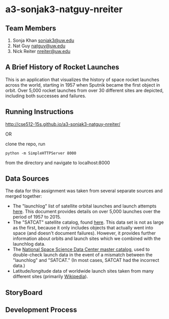 a3-sonjak3-natguy-nreiter
===============

## Team Members

1. Sonja Khan sonjak3@uw.edu
2. Nat Guy natguy@uw.edu
3. Nick Reiter nreiter@uw.edu

## A Brief History of Rocket Launches

This is an application that visualizes the history of space rocket launches across the world, starting in 1957 when Sputnik became the first object in orbit. Over 5,000 rocket launches from over 30 different sites are depicted, including both successes and failures.

## Running Instructions

http://cse512-15s.github.io/a3-sonjak3-natguy-nreiter/

OR

clone the repo, run

```python -m SimpleHTTPServer 8000``` 

from the directory and navigate to localhost:8000

## Data Sources

The data for this assignment was taken from several separate sources and merged together:

* The "launchlog" list of satellite orbital launches and launch attempts [here](http://planet4589.org/space/log/launchlog.txt). This document provides details on over 5,000 launches over the period of 1957 to 2015.
* The "SATCAT" satellite catalog, found [here](https://celestrak.com/pub/satcat.txt). This data set is not as large as the first, because it only includes objects that actually went into space (and doesn't document failures). However, it provides further information about orbits and launch sites which we combined with the launchlog data.
* The [National Space Science Data Center master catalog](http://nssdc.gsfc.nasa.gov/nmc/), used to double-check launch data in the event of a mismatch between the "launchlog" and "SATCAT." (In most cases, SATCAT had the incorrect data.)
* Latitude/longitude data of worldwide launch sites taken from many different sites (primarily [Wikipedia](https://www.wikipedia.org/)).

## StoryBoard


## Development Process
